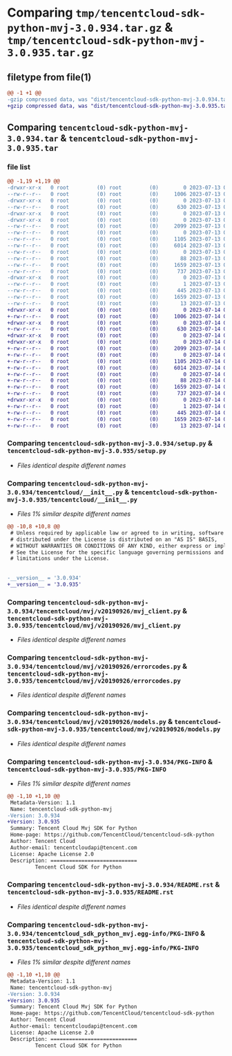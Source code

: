 # Comparing `tmp/tencentcloud-sdk-python-mvj-3.0.934.tar.gz` & `tmp/tencentcloud-sdk-python-mvj-3.0.935.tar.gz`

## filetype from file(1)

```diff
@@ -1 +1 @@
-gzip compressed data, was "dist/tencentcloud-sdk-python-mvj-3.0.934.tar", last modified: Thu Jul 13 00:26:52 2023, max compression
+gzip compressed data, was "dist/tencentcloud-sdk-python-mvj-3.0.935.tar", last modified: Fri Jul 14 00:35:06 2023, max compression
```

## Comparing `tencentcloud-sdk-python-mvj-3.0.934.tar` & `tencentcloud-sdk-python-mvj-3.0.935.tar`

### file list

```diff
@@ -1,19 +1,19 @@
-drwxr-xr-x   0 root         (0) root         (0)        0 2023-07-13 00:26:52.000000 tencentcloud-sdk-python-mvj-3.0.934/
--rw-r--r--   0 root         (0) root         (0)     1006 2023-07-13 00:26:52.000000 tencentcloud-sdk-python-mvj-3.0.934/setup.py
-drwxr-xr-x   0 root         (0) root         (0)        0 2023-07-13 00:26:52.000000 tencentcloud-sdk-python-mvj-3.0.934/tencentcloud/
--rw-r--r--   0 root         (0) root         (0)      630 2023-07-13 00:26:52.000000 tencentcloud-sdk-python-mvj-3.0.934/tencentcloud/__init__.py
-drwxr-xr-x   0 root         (0) root         (0)        0 2023-07-13 00:26:52.000000 tencentcloud-sdk-python-mvj-3.0.934/tencentcloud/mvj/
-drwxr-xr-x   0 root         (0) root         (0)        0 2023-07-13 00:26:52.000000 tencentcloud-sdk-python-mvj-3.0.934/tencentcloud/mvj/v20190926/
--rw-r--r--   0 root         (0) root         (0)     2099 2023-07-13 00:26:52.000000 tencentcloud-sdk-python-mvj-3.0.934/tencentcloud/mvj/v20190926/mvj_client.py
--rw-r--r--   0 root         (0) root         (0)        0 2023-07-13 00:26:52.000000 tencentcloud-sdk-python-mvj-3.0.934/tencentcloud/mvj/v20190926/__init__.py
--rw-r--r--   0 root         (0) root         (0)     1105 2023-07-13 00:26:52.000000 tencentcloud-sdk-python-mvj-3.0.934/tencentcloud/mvj/v20190926/errorcodes.py
--rw-r--r--   0 root         (0) root         (0)     6014 2023-07-13 00:26:52.000000 tencentcloud-sdk-python-mvj-3.0.934/tencentcloud/mvj/v20190926/models.py
--rw-r--r--   0 root         (0) root         (0)        0 2023-07-13 00:26:52.000000 tencentcloud-sdk-python-mvj-3.0.934/tencentcloud/mvj/__init__.py
--rw-r--r--   0 root         (0) root         (0)       88 2023-07-13 00:26:52.000000 tencentcloud-sdk-python-mvj-3.0.934/setup.cfg
--rw-r--r--   0 root         (0) root         (0)     1659 2023-07-13 00:26:52.000000 tencentcloud-sdk-python-mvj-3.0.934/PKG-INFO
--rw-r--r--   0 root         (0) root         (0)      737 2023-07-13 00:26:52.000000 tencentcloud-sdk-python-mvj-3.0.934/README.rst
-drwxr-xr-x   0 root         (0) root         (0)        0 2023-07-13 00:26:52.000000 tencentcloud-sdk-python-mvj-3.0.934/tencentcloud_sdk_python_mvj.egg-info/
--rw-r--r--   0 root         (0) root         (0)        1 2023-07-13 00:26:52.000000 tencentcloud-sdk-python-mvj-3.0.934/tencentcloud_sdk_python_mvj.egg-info/dependency_links.txt
--rw-r--r--   0 root         (0) root         (0)      445 2023-07-13 00:26:52.000000 tencentcloud-sdk-python-mvj-3.0.934/tencentcloud_sdk_python_mvj.egg-info/SOURCES.txt
--rw-r--r--   0 root         (0) root         (0)     1659 2023-07-13 00:26:52.000000 tencentcloud-sdk-python-mvj-3.0.934/tencentcloud_sdk_python_mvj.egg-info/PKG-INFO
--rw-r--r--   0 root         (0) root         (0)       13 2023-07-13 00:26:52.000000 tencentcloud-sdk-python-mvj-3.0.934/tencentcloud_sdk_python_mvj.egg-info/top_level.txt
+drwxr-xr-x   0 root         (0) root         (0)        0 2023-07-14 00:35:06.000000 tencentcloud-sdk-python-mvj-3.0.935/
+-rw-r--r--   0 root         (0) root         (0)     1006 2023-07-14 00:35:06.000000 tencentcloud-sdk-python-mvj-3.0.935/setup.py
+drwxr-xr-x   0 root         (0) root         (0)        0 2023-07-14 00:35:06.000000 tencentcloud-sdk-python-mvj-3.0.935/tencentcloud/
+-rw-r--r--   0 root         (0) root         (0)      630 2023-07-14 00:35:06.000000 tencentcloud-sdk-python-mvj-3.0.935/tencentcloud/__init__.py
+drwxr-xr-x   0 root         (0) root         (0)        0 2023-07-14 00:35:06.000000 tencentcloud-sdk-python-mvj-3.0.935/tencentcloud/mvj/
+drwxr-xr-x   0 root         (0) root         (0)        0 2023-07-14 00:35:06.000000 tencentcloud-sdk-python-mvj-3.0.935/tencentcloud/mvj/v20190926/
+-rw-r--r--   0 root         (0) root         (0)     2099 2023-07-14 00:35:06.000000 tencentcloud-sdk-python-mvj-3.0.935/tencentcloud/mvj/v20190926/mvj_client.py
+-rw-r--r--   0 root         (0) root         (0)        0 2023-07-14 00:35:06.000000 tencentcloud-sdk-python-mvj-3.0.935/tencentcloud/mvj/v20190926/__init__.py
+-rw-r--r--   0 root         (0) root         (0)     1105 2023-07-14 00:35:06.000000 tencentcloud-sdk-python-mvj-3.0.935/tencentcloud/mvj/v20190926/errorcodes.py
+-rw-r--r--   0 root         (0) root         (0)     6014 2023-07-14 00:35:06.000000 tencentcloud-sdk-python-mvj-3.0.935/tencentcloud/mvj/v20190926/models.py
+-rw-r--r--   0 root         (0) root         (0)        0 2023-07-14 00:35:06.000000 tencentcloud-sdk-python-mvj-3.0.935/tencentcloud/mvj/__init__.py
+-rw-r--r--   0 root         (0) root         (0)       88 2023-07-14 00:35:06.000000 tencentcloud-sdk-python-mvj-3.0.935/setup.cfg
+-rw-r--r--   0 root         (0) root         (0)     1659 2023-07-14 00:35:06.000000 tencentcloud-sdk-python-mvj-3.0.935/PKG-INFO
+-rw-r--r--   0 root         (0) root         (0)      737 2023-07-14 00:35:06.000000 tencentcloud-sdk-python-mvj-3.0.935/README.rst
+drwxr-xr-x   0 root         (0) root         (0)        0 2023-07-14 00:35:06.000000 tencentcloud-sdk-python-mvj-3.0.935/tencentcloud_sdk_python_mvj.egg-info/
+-rw-r--r--   0 root         (0) root         (0)        1 2023-07-14 00:35:06.000000 tencentcloud-sdk-python-mvj-3.0.935/tencentcloud_sdk_python_mvj.egg-info/dependency_links.txt
+-rw-r--r--   0 root         (0) root         (0)      445 2023-07-14 00:35:06.000000 tencentcloud-sdk-python-mvj-3.0.935/tencentcloud_sdk_python_mvj.egg-info/SOURCES.txt
+-rw-r--r--   0 root         (0) root         (0)     1659 2023-07-14 00:35:06.000000 tencentcloud-sdk-python-mvj-3.0.935/tencentcloud_sdk_python_mvj.egg-info/PKG-INFO
+-rw-r--r--   0 root         (0) root         (0)       13 2023-07-14 00:35:06.000000 tencentcloud-sdk-python-mvj-3.0.935/tencentcloud_sdk_python_mvj.egg-info/top_level.txt
```

### Comparing `tencentcloud-sdk-python-mvj-3.0.934/setup.py` & `tencentcloud-sdk-python-mvj-3.0.935/setup.py`

 * *Files identical despite different names*

### Comparing `tencentcloud-sdk-python-mvj-3.0.934/tencentcloud/__init__.py` & `tencentcloud-sdk-python-mvj-3.0.935/tencentcloud/__init__.py`

 * *Files 1% similar despite different names*

```diff
@@ -10,8 +10,8 @@
 # Unless required by applicable law or agreed to in writing, software
 # distributed under the License is distributed on an "AS IS" BASIS,
 # WITHOUT WARRANTIES OR CONDITIONS OF ANY KIND, either express or implied.
 # See the License for the specific language governing permissions and
 # limitations under the License.
 
 
-__version__ = '3.0.934'
+__version__ = '3.0.935'
```

### Comparing `tencentcloud-sdk-python-mvj-3.0.934/tencentcloud/mvj/v20190926/mvj_client.py` & `tencentcloud-sdk-python-mvj-3.0.935/tencentcloud/mvj/v20190926/mvj_client.py`

 * *Files identical despite different names*

### Comparing `tencentcloud-sdk-python-mvj-3.0.934/tencentcloud/mvj/v20190926/errorcodes.py` & `tencentcloud-sdk-python-mvj-3.0.935/tencentcloud/mvj/v20190926/errorcodes.py`

 * *Files identical despite different names*

### Comparing `tencentcloud-sdk-python-mvj-3.0.934/tencentcloud/mvj/v20190926/models.py` & `tencentcloud-sdk-python-mvj-3.0.935/tencentcloud/mvj/v20190926/models.py`

 * *Files identical despite different names*

### Comparing `tencentcloud-sdk-python-mvj-3.0.934/PKG-INFO` & `tencentcloud-sdk-python-mvj-3.0.935/PKG-INFO`

 * *Files 1% similar despite different names*

```diff
@@ -1,10 +1,10 @@
 Metadata-Version: 1.1
 Name: tencentcloud-sdk-python-mvj
-Version: 3.0.934
+Version: 3.0.935
 Summary: Tencent Cloud Mvj SDK for Python
 Home-page: https://github.com/TencentCloud/tencentcloud-sdk-python
 Author: Tencent Cloud
 Author-email: tencentcloudapi@tencent.com
 License: Apache License 2.0
 Description: ============================
         Tencent Cloud SDK for Python
```

### Comparing `tencentcloud-sdk-python-mvj-3.0.934/README.rst` & `tencentcloud-sdk-python-mvj-3.0.935/README.rst`

 * *Files identical despite different names*

### Comparing `tencentcloud-sdk-python-mvj-3.0.934/tencentcloud_sdk_python_mvj.egg-info/PKG-INFO` & `tencentcloud-sdk-python-mvj-3.0.935/tencentcloud_sdk_python_mvj.egg-info/PKG-INFO`

 * *Files 1% similar despite different names*

```diff
@@ -1,10 +1,10 @@
 Metadata-Version: 1.1
 Name: tencentcloud-sdk-python-mvj
-Version: 3.0.934
+Version: 3.0.935
 Summary: Tencent Cloud Mvj SDK for Python
 Home-page: https://github.com/TencentCloud/tencentcloud-sdk-python
 Author: Tencent Cloud
 Author-email: tencentcloudapi@tencent.com
 License: Apache License 2.0
 Description: ============================
         Tencent Cloud SDK for Python
```

